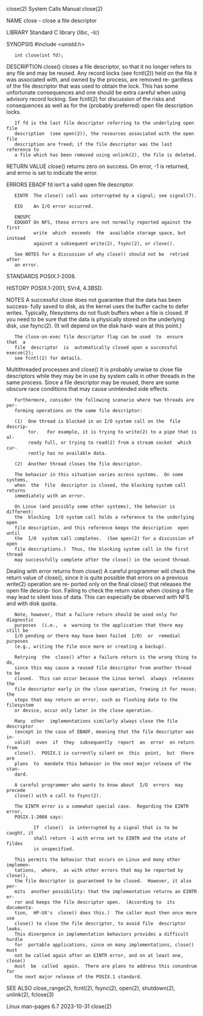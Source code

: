 close(2)                      System Calls Manual                     close(2)

NAME
       close - close a file descriptor

LIBRARY
       Standard C library (libc, -lc)

SYNOPSIS
       #include <unistd.h>

       int close(int fd);

DESCRIPTION
       close()  closes  a  file descriptor, so that it no longer refers to any
       file and may be reused.  Any record locks (see fcntl(2))  held  on  the
       file  it was associated with, and owned by the process, are removed re‐
       gardless of the file descriptor that was used to obtain the lock.  This
       has some unfortunate consequences and one should be extra careful  when
       using  advisory  record  locking.   See  fcntl(2) for discussion of the
       risks and consequences as well as for  the  (probably  preferred)  open
       file description locks.

       If fd is the last file descriptor referring to the underlying open file
       description  (see open(2)), the resources associated with the open file
       description are freed; if the file descriptor was the last reference to
       a file which has been removed using unlink(2), the file is deleted.

RETURN VALUE
       close() returns zero on success.  On error, -1 is returned,  and  errno
       is set to indicate the error.

ERRORS
       EBADF  fd isn't a valid open file descriptor.

       EINTR  The close() call was interrupted by a signal; see signal(7).

       EIO    An I/O error occurred.

       ENOSPC
       EDQUOT On NFS, these errors are not normally reported against the first
              write  which  exceeds  the  available storage space, but instead
              against a subsequent write(2), fsync(2), or close().

       See NOTES for a discussion of why close() should not be  retried  after
       an error.

STANDARDS
       POSIX.1-2008.

HISTORY
       POSIX.1-2001, SVr4, 4.3BSD.

NOTES
       A  successful  close does not guarantee that the data has been success‐
       fully saved to disk, as the kernel  uses  the  buffer  cache  to  defer
       writes.   Typically,  filesystems  do  not flush buffers when a file is
       closed.  If you need to be sure that the data is physically  stored  on
       the  underlying  disk, use fsync(2).  (It will depend on the disk hard‐
       ware at this point.)

       The close-on-exec file descriptor flag can be used  to  ensure  that  a
       file  descriptor  is  automatically closed upon a successful execve(2);
       see fcntl(2) for details.

   Multithreaded processes and close()
       It is probably unwise to close file descriptors while they  may  be  in
       use by system calls in other threads in the same process.  Since a file
       descriptor  may  be reused, there are some obscure race conditions that
       may cause unintended side effects.

       Furthermore, consider the following scenario where two threads are per‐
       forming operations on the same file descriptor:

       (1)  One thread is blocked in an I/O system call on the  file  descrip‐
            tor.   For example, it is trying to write(2) to a pipe that is al‐
            ready full, or trying to read(2) from a stream socket  which  cur‐
            rently has no available data.

       (2)  Another thread closes the file descriptor.

       The behavior in this situation varies across systems.  On some systems,
       when  the  file  descriptor is closed, the blocking system call returns
       immediately with an error.

       On Linux (and possibly some other systems), the behavior is  different:
       the  blocking  I/O system call holds a reference to the underlying open
       file description, and this reference keeps the description  open  until
       the  I/O  system call completes.  (See open(2) for a discussion of open
       file descriptions.)  Thus, the blocking system call in the first thread
       may successfully complete after the close() in the second thread.

   Dealing with error returns from close()
       A careful programmer will check the return value of close(),  since  it
       is  quite possible that errors on a previous write(2) operation are re‐
       ported only on the final close() that releases the open  file  descrip‐
       tion.   Failing  to check the return value when closing a file may lead
       to silent loss of data.  This can especially be observed with  NFS  and
       with disk quota.

       Note, however, that a failure return should be used only for diagnostic
       purposes  (i.e.,  a  warning to the application that there may still be
       I/O pending or there may have been failed  I/O)  or  remedial  purposes
       (e.g., writing the file once more or creating a backup).

       Retrying  the  close() after a failure return is the wrong thing to do,
       since this may cause a reused file descriptor from another thread to be
       closed.  This can occur because the Linux kernel  always  releases  the
       file descriptor early in the close operation, freeing it for reuse; the
       steps that may return an error, such as flushing data to the filesystem
       or device, occur only later in the close operation.

       Many  other  implementations similarly always close the file descriptor
       (except in the case of EBADF, meaning that the file descriptor was  in‐
       valid)  even  if  they  subsequently  report  an  error  on return from
       close().  POSIX.1 is currently silent on  this  point,  but  there  are
       plans  to  mandate this behavior in the next major release of the stan‐
       dard.

       A careful programmer who wants to know about  I/O  errors  may  precede
       close() with a call to fsync(2).

       The EINTR error is a somewhat special case.  Regarding the EINTR error,
       POSIX.1-2008 says:

              If  close()  is interrupted by a signal that is to be caught, it
              shall return -1 with errno set to EINTR and the state of  fildes
              is unspecified.

       This permits the behavior that occurs on Linux and many other implemen‐
       tations,  where,  as with other errors that may be reported by close(),
       the file descriptor is guaranteed to be closed.  However, it also  per‐
       mits  another possibility: that the implementation returns an EINTR er‐
       ror and keeps the file descriptor open.  (According to  its  documenta‐
       tion,  HP-UX's  close() does this.)  The caller must then once more use
       close() to close the file descriptor, to avoid file  descriptor  leaks.
       This divergence in implementation behaviors provides a difficult hurdle
       for  portable applications, since on many implementations, close() must
       not be called again after an EINTR error, and on at least one,  close()
       must  be  called  again.  There are plans to address this conundrum for
       the next major release of the POSIX.1 standard.

SEE ALSO
       close_range(2), fcntl(2), fsync(2),  open(2),  shutdown(2),  unlink(2),
       fclose(3)

Linux man-pages 6.7               2023-10-31                          close(2)
